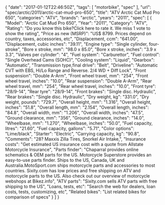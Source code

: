 {
    "date": "2017-01-12T22:46:50Z",
    "tags": [
        "motorbike",
        "spec"
    ],
    "url": "spec\/arctic\/2011\/arctic-cat-mud-pro-650",
    "title": "ATV Arctic Cat Mud Pro 650",
    "categories": "ATV",
    "brands": "arctic",
    "years": "2011",
    "spec": [
        {
            "Model": "Arctic Cat Mud Pro 650",
            "Year": "2011",
            "Category": "ATV",
            "Rating": "Do you know this bike?Click here to rate it. We miss 1 vote to show the rating",
            "Price as new (MSRP)": "US$ 8799.   Prices depend on country, taxes, accessories, etc",
            "Displacement, ccm": "641.00",
            "Displacement, cubic inches": "39.11",
            "Engine type": "Single cylinder, four-stroke",
            "Bore x stroke, mm": "98.0 x 85.0",
            "Bore x stroke, inches": "3.9 x 3.3",
            "Valves per cylinder": "4",
            "Fuel system": "Carburettor",
            "Fuel control": "Single Overhead Cams (SOHC)",
            "Cooling system": "Liquid",
            "Gearbox": "Automatic",
            "Transmission type,final drive": "Belt",
            "Driveline": "Automatic CVT with EBS, Hi\/Lo Range and Reverse.  2\/4 WD + Diff Lock",
            "Front suspension": "Double A-Arm",
            "Front wheel travel, mm": "254",
            "Front wheel travel, inches": "10.0",
            "Rear suspension": "Double A-Arm",
            "Rear wheel travel, mm": "254",
            "Rear wheel travel, inches": "10.0",
            "Front tyre": "28\/9-14",
            "Rear tyre": "28\/9-14",
            "Front brakes": "Single disc. Hydraulic",
            "Rear brakes": "Single disc. Hydraulic",
            "Dry weight, kg": "331.0",
            "Dry weight, pounds": "729.7",
            "Overall height, mm": "1.316",
            "Overall height, inches": "51.8",
            "Overall length, mm": "2.154",
            "Overall length, inches": "84.8",
            "Overall width, mm": "1.206",
            "Overall width, inches": "47.5",
            "Ground clearance, mm": "356",
            "Ground clearance, inches": "14.0",
            "Wheelbase, mm": "1.270",
            "Wheelbase, inches": "50.0",
            "Fuel capacity, litres": "21.60",
            "Fuel capacity, gallons": "5.71",
            "Color options": "Lime\/black",
            "Starter": "Electric",
            "Carrying capacity, kg": "90.8",
            "Comments": "28? Maxxis Zilla Tires, Snorkel Air Intake,",
            "Insurance costs": "Get estimated US insurance cost with a quote from Allstate Motorcycle Insurance",
            "Parts finder": "Chaparral provides online schematics & OEM parts for the US.   Motorcycle Superstore provides an easy-to-use parts finder. Ships to the US, Canada, UK and Australia.MotoSport.com ships motorcycle parts and accessories to most countries.    Sixity.com has low prices and free shipping on ATV and motorcycle parts to the US. Also check out our overview of motorcycle webshops at Bikez.info",
            "ATV parts": "Sixity.com sells ATV parts with free shipping to the US",
            "Loans, tests, etc": "Search the web for dealers, loan costs, tests, customizing, etc",
            "Related bikes": "List related bikes for comparison of specs"
        }
    ]
}